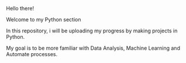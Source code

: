 Hello there! 

Welcome to my Python section

In this repository, i will be uploading my progress by making projects in Python.

My goal is to be more familiar with Data Analysis, Machine Learning and Automate processes.
